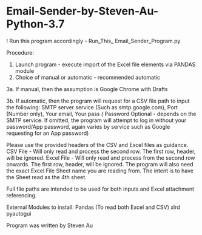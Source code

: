 # Email-Sender-by-Steven-Au-Python-3.7
! Run this program accordingly - Run_This_ Email_Sender_Program.py

Procedure:
1. Launch program - execute import of the Excel file elements via PANDAS module
2. Choice of manual or automatic - recommended automatic

3a. If manual, then the assumption is Google Chrome with Drafts

3b. If automatic, then the program will request for a CSV file path to input the following: 
SMTP server service (Such as smtp.google.com), Port (Number only), Your email, Your pass *(* Password Optional - depends on the SMTP service. If omitted, the program will attempt to log in without your password/App password, again varies by service such as Google requesting for an App password)

Please use the provided headers of the CSV and Excel files as guidance.
CSV File - Will only read and process the second row. The first row, header, will be ignored.
Excel File - Will only read and process from the second row onwards. The first row, header, will be ignored.
The program will also need the exact Excel File Sheet name you are reading from. The intent is to have the Sheet read as the 4th sheet.

Full file paths are intended to be used for both inputs and Excel attachment referencing.

External Modules to install:
Pandas (To read both Excel and CSV)
xlrd
pyautogui

Program was written by Steven Au
